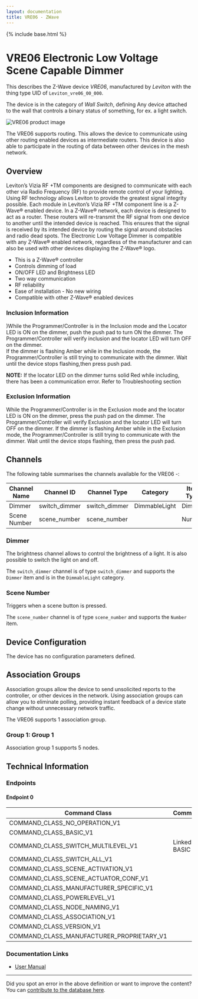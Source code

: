 ```yaml
---
layout: documentation
title: VRE06 - ZWave
---
```


{% include base.html %}

# VRE06 Electronic Low Voltage Scene Capable Dimmer
This describes the Z-Wave device *VRE06*, manufactured by *Leviton* with the thing type UID of ```Leviton_vre06_00_000```.

The device is in the category of *Wall Switch*, defining Any device attached to the wall that controls a binary status of something, for ex. a light switch.

![VRE06 product image](https://opensmarthouse.org/assets/zwave/attachments/192/DZS15-1LZ-175.png)


The VRE06 supports routing. This allows the device to communicate using other routing enabled devices as intermediate routers.  This device is also able to participate in the routing of data between other devices in the mesh network.

## Overview

Leviton’s Vizia RF +TM components are designed to communicate with each other via Radio Frequency (RF) to provide remote control of your lighting. Using RF technology allows Leviton to provide the greatest signal integrity possible. Each module in Leviton’s Vizia RF +TM component line is a Z-Wave® enabled device. In a Z-Wave® network, each device is designed to act as a router. These routers will re-transmit the RF signal from one device to another until the intended device is reached. This ensures that the signal is received by its intended device by routing the signal around obstacles and radio dead spots. The Electronic Low Voltage Dimmer is compatible with any Z-Wave® enabled network, regardless of the manufacturer and can also be used with other devices displaying the Z-Wave® logo.

  * This is a Z-Wave® controller
  * Controls dimming of load
  * ON/OFF LED and Brightness LED
  * Two way communication
  * RF reliability
  * Ease of installation - No new wiring
  * Compatible with other Z-Wave® enabled devices

### Inclusion Information

)While the Programmer/Controller is in the Inclusion mode and the Locator LED is ON on the dimmer, push the push pad to turn ON the dimmer. The Programmer/Controller will verify inclusion and the locator LED will turn OFF on the dimmer.  
If the dimmer is flashing Amber while in the Inclusion mode, the Programmer/Controller is still trying to communicate with the dimmer. Wait until the device stops flashing,then press push pad.

**NOTE:** If the locator LED on the dimmer turns solid Red while including, there has been a communication error. Refer to Troubleshooting section

### Exclusion Information

While the Programmer/Controller is in the Exclusion mode and the locator LED is ON on the dimmer, press the push pad on the dimmer. The Programmer/Controller will verify Exclusion and the locator LED will turn OFF on the dimmer. If the dimmer is flashing Amber while in the Exclusion mode, the Programmer/Controller is still trying to communicate with the dimmer. Wait until the device stops flashing, then press the push pad.

## Channels

The following table summarises the channels available for the VRE06 -:

| Channel Name | Channel ID | Channel Type | Category | Item Type |
|--------------|------------|--------------|----------|-----------|
| Dimmer | switch_dimmer | switch_dimmer | DimmableLight | Dimmer | 
| Scene Number | scene_number | scene_number |  | Number | 

### Dimmer
The brightness channel allows to control the brightness of a light.
            It is also possible to switch the light on and off.

The ```switch_dimmer``` channel is of type ```switch_dimmer``` and supports the ```Dimmer``` item and is in the ```DimmableLight``` category.

### Scene Number
Triggers when a scene button is pressed.

The ```scene_number``` channel is of type ```scene_number``` and supports the ```Number``` item.



## Device Configuration

The device has no configuration parameters defined.

## Association Groups

Association groups allow the device to send unsolicited reports to the controller, or other devices in the network. Using association groups can allow you to eliminate polling, providing instant feedback of a device state change without unnecessary network traffic.

The VRE06 supports 1 association group.

### Group 1: Group 1


Association group 1 supports 5 nodes.

## Technical Information

### Endpoints

#### Endpoint 0

| Command Class | Comment |
|---------------|---------|
| COMMAND_CLASS_NO_OPERATION_V1| |
| COMMAND_CLASS_BASIC_V1| |
| COMMAND_CLASS_SWITCH_MULTILEVEL_V1| Linked to BASIC|
| COMMAND_CLASS_SWITCH_ALL_V1| |
| COMMAND_CLASS_SCENE_ACTIVATION_V1| |
| COMMAND_CLASS_SCENE_ACTUATOR_CONF_V1| |
| COMMAND_CLASS_MANUFACTURER_SPECIFIC_V1| |
| COMMAND_CLASS_POWERLEVEL_V1| |
| COMMAND_CLASS_NODE_NAMING_V1| |
| COMMAND_CLASS_ASSOCIATION_V1| |
| COMMAND_CLASS_VERSION_V1| |
| COMMAND_CLASS_MANUFACTURER_PROPRIETARY_V1| |

### Documentation Links

* [User Manual](https://www.opensmarthouse.org/zwavedatabase/192/Instruction-Sheet-VRE06.pdf)

---

Did you spot an error in the above definition or want to improve the content?
You can [contribute to the database here](https://www.opensmarthouse.org/zwavedatabase/192).

